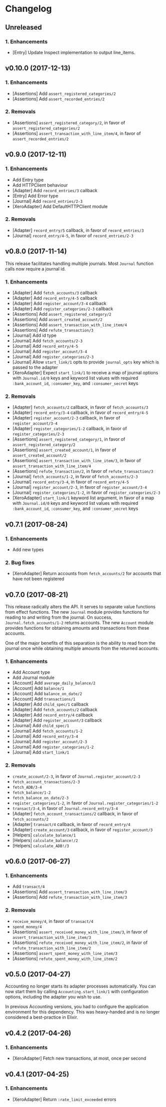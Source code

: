 # Changelog

## Unreleased

### 1. Enhancements

  * [Entry] Update Inspect implementation to output line_items.

## v0.10.0 (2017-12-13)

### 1. Enhancements

  * [Assertions] Add `assert_registered_categories/2`
  * [Assertions] Add `assert_recorded_entries/2`

### 2. Removals

  * [Assertions] `assert_registered_category/2`, in favor of `assert_registered_categories/2`
  * [Assertions] `assert_transaction_with_line_item/4`, in favor of `assert_recorded_entries/2`

## v0.9.0 (2017-12-11)

### 1. Enhancements

  * Add Entry type
  * Add HTTPClient behaviour
  * [Adapter] Add `record_entries/3` callback
  * [Entry] Add Error type
  * [Journal] Add `record_entries/2-3`
  * [XeroAdapter] Add DefaultHTTPClient module

### 2. Removals

  * [Adapter] `record_entry/5` callback, in favor of `record_entries/3`
  * [Journal] `record_entry/4-5`, in favor of `record_entries/2-3`

## v0.8.0 (2017-11-14)

This release facilitates handling multiple journals. Most `Journal` function calls now require a journal id.

### 1. Enhancements

  * [Adapter] Add `fetch_accounts/3` callback
  * [Adapter] Add `record_entry/4-5` callback
  * [Adapter] Add `register_account/3-4` callback
  * [Adapter] Add `register_categories/2-3` callback
  * [Assertions] Add `assert_registered_category/2`
  * [Assertions] Add `assert_created_account/2`
  * [Assertions] Add `assert_transaction_with_line_item/4`
  * [Assertions] Add `refute_transaction/3`
  * [Journal] Add id type
  * [Journal] Add `fetch_accounts/2-3`
  * [Journal] Add `record_entry/4-5`
  * [Journal] Add `register_account/3-4`
  * [Journal] Add `register_categories/2-3`
  * [Journal] Allow `start_link/1` opts to provide `journal_opts` key which is passed to the adapter
  * [XeroAdapter] Expect `start_link/1` to receive a map of journal options with `Journal.id/0` keys and keyword list values with required `:bank_account_id`, `:consumer_key`, and `:consumer_secret` keys

### 2. Removals

  * [Adapter] `fetch_accounts/2` callback, in favor of `fetch_accounts/3`
  * [Adapter] `record_entry/3-4` callback, in favor of `record_entry/4-5`
  * [Adapter] `register_account/2-3` callback, in favor of `register_account/3-4`
  * [Adapter] `register_categories/1-2` callback, in favor of `register_categories/2-3`
  * [Assertions] `assert_registered_category/1`, in favor of `assert_registered_category/2`
  * [Assertions] `assert_created_account/1`, in favor of `assert_created_account/2`
  * [Assertions] `assert_transaction_with_line_item/3`, in favor of `assert_transaction_with_line_item/4`
  * [Assertions] `refute_transaction/2`, in favor of `refute_transaction/3`
  * [Journal] `fetch_accounts/1-2`, in favor of `fetch_accounts/2-3`
  * [Journal] `record_entry/3-4`, in favor of `record_entry/4-5`
  * [Journal] `register_account/2-3`, in favor of `register_account/3-4`
  * [Journal] `register_categories/1-2`, in favor of `register_categories/2-3`
  * [XeroAdapter] `start_link/1` keyword list argument, in favor of a map with `Journal.id/0` keys and keyword list values with required `:bank_account_id`, `:consumer_key`, and `:consumer_secret` keys

## v0.7.1 (2017-08-24)

### 1. Enhancements

  * Add new types

### 2. Bug fixes

  * [XeroAdapter] Return accounts from `fetch_accounts/2` for accounts that have
    not been registered

## v0.7.0 (2017-08-21)

This release radically alters the API. It serves to separate value functions
from effect functions. The new `Journal` module provides functions for reading
to and writing from the journal. On success, `Journal.fetch_accounts/1-2`
returns accounts. The new `Account` module provides functions for obtaining
amounts and transactions from these accounts.

One of the major benefits of this separation is the ability to read from the
journal once while obtaining multiple amounts from the returned accounts.

### 1. Enhancements

  * Add Account type
  * Add Journal module
  * [Account] Add `average_daily_balance/2`
  * [Account] Add `balance/1`
  * [Account] Add `balance_on_date/2`
  * [Account] Add `transactions/1`
  * [Adapter] Add `child_spec/1` callback
  * [Adapter] Add `fetch_accounts/2` callback
  * [Adapter] Add `record_entry/4` callback
  * [Adapter] Add `register_account/3` callback
  * [Journal] Add `child_spec/1`
  * [Journal] Add `fetch_accounts/1-2`
  * [Journal] Add `record_entry/3-4`
  * [Journal] Add `register_account/2-3`
  * [Journal] Add `register_categories/1-2`
  * [Journal] Add `start_link/1`

### 2. Removals

  * `create_account/2-3`, in favor of `Journal.register_account/2-3`
  * `fetch_account_transactions/2-3`
  * `fetch_ADB/3-4`
  * `fetch_balance/1-2`
  * `fetch_balance_on_date/2-3`
  * `register_categories/1-2`, in favor of `Journal.register_categories/1-2`
  * `transact/3-4`, in favor of `Journal.record_entry/3-4`
  * [Adapter] `fetch_account_transactions/2` callback, in favor of
    `fetch_accounts/2`
  * [Adapter] `transact/4` callback, in favor of `record_entry/4`
  * [Adapter] `create_account/3` callback, in favor of `register_account/3`
  * [Helpers] `calculate_balance/1`
  * [Helpers] `calculate_balance!/2`
  * [Helpers] `calculate_ADB!/3`

## v0.6.0 (2017-06-27)

### 1. Enhancements

  * Add `transact/4`
  * [Assertions] Add `assert_transaction_with_line_item/3`
  * [Assertions] Add `refute_transaction_with_line_item/3`

### 2. Removals

  * `receive_money/4`, in favor of `transact/4`
  * `spend_money/4`
  * [Assertions] `assert_received_money_with_line_item/3`, in favor of
    `assert_transaction_with_line_item/3`
  * [Assertions] `refute_received_money_with_line_item/2`, in favor of
    `refute_transaction_with_line_item/2`
  * [Assertions] `assert_spent_money_with_line_item/3`
  * [Assertions] `refute_spent_money_with_line_item/2`


## v0.5.0 (2017-04-27)

Accounting no longer starts its adapter processes automatically. You can now
start them by calling `Accounting.start_link/1` with configuration options,
including the adapter you wish to use.

In previous Accounting versions, you had to configure the application
environment for this dependency. This was heavy-handed and is no longer
considered a best-practice in Elixir.

## v0.4.2 (2017-04-26)

### 1. Enhancements

  * [XeroAdapter] Fetch new transactions, at most, once per second

## v0.4.1 (2017-04-25)

### 1. Enhancements

  * [XeroAdapter] Return `:rate_limit_exceeded` errors
